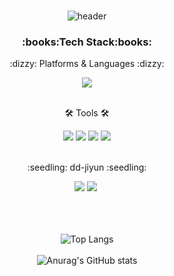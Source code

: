 <div align="center">
	<br>
	
![header](https://capsule-render.vercel.app/api?type=venom&color=auto&height=200&section=header&text=Hello👋&animation=twinkling&fontSize=50&fontColor=FFFFFF)
	
</div>

<div align="center">
  <h3>:books:Tech Stack:books:</h3>
  <p>:dizzy: Platforms & Languages :dizzy:</p>
	<img src="https://img.shields.io/badge/Java-007396?style=flat&logo=Java&logoColor=white" />
</div>
<br>

<div align="center">
  <p>🛠 Tools 🛠</p>
  <img src="https://img.shields.io/badge/Spring Boot-6DB33F?style=flat&logo=Spring Boot&logoColor=white"/>
  <img src="https://img.shields.io/badge/IntelliJ IDEA-000000?style=flat&logo=IntelliJ&logoColor=white"/>
  <img src="https://img.shields.io/badge/Visual Studio Code-007ACC?style=flat&logo=Visual Studio Code&logoColor=white" />
  <img src="https://img.shields.io/badge/Eclipse IDE-2C2255?style=flat&logo=Eclipse IDE&logoColor=white" />
</div>
<br>

<div align="center">
  <p>:seedling: dd-jiyun :seedling:</p>
  <a href="https://www.instagram.com/dd._.yun/" target="_blank"><img src="https://img.shields.io/badge/Instagram-E4405F?style=flat&logo=Instagram&logoColor=white"/></a>
<img src="https://img.shields.io/badge/dlwldbs8015@gmail.com-EA4335?style=flat-square&logo=Gmail&logoColor=white"/>&nbsp 
</div>
<br>

<br>
<div align="center">
  <br>
  
  ![Top Langs](https://github-readme-stats.vercel.app/api/top-langs/?username=dd-jiyun&layout=compact) 
  <br>
	<br>
  ![Anurag's GitHub stats](https://github-readme-stats.vercel.app/api?username=dd-jiyun&show_icons=true&theme=cobalt)
</div>

